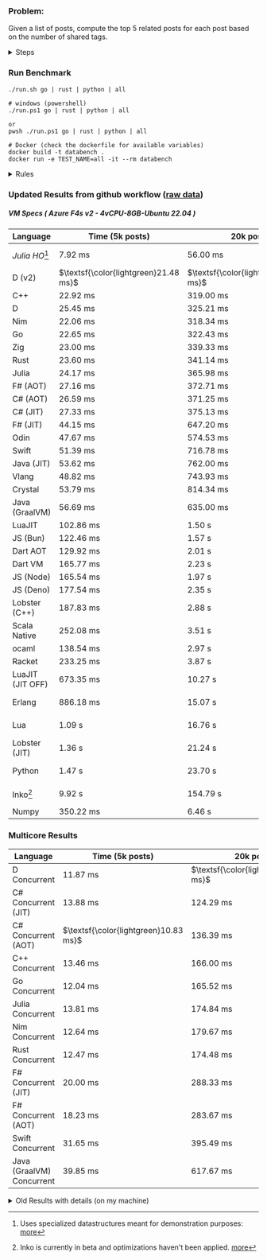 ### Problem:

Given a list of posts, compute the top 5 related posts for each post based on the number of shared tags.

<details>
<summary> Steps </summary>

-   Read the posts JSON file.
-   Iterate over the posts and populate a map containing: `tag -> List<int>`, with the int representing the post index of each post with that tag.
-   Iterate over the posts and for each post:
    -   Create a map: `PostIndex -> int` to track the number of shared tags
    -   For each tag, Iterate over the posts that have that tag
    -   For each post, increment the shared tag count in the map.
-   Sort the related posts by the number of shared tags.
-   Write the top 5 related posts for each post to a new JSON file.
</details>

### Run Benchmark

```
./run.sh go | rust | python | all

# windows (powershell)
./run.ps1 go | rust | python | all

or
pwsh ./run.ps1 go | rust | python | all

# Docker (check the dockerfile for available variables)
docker build -t databench .
docker run -e TEST_NAME=all -it --rm databench
```

<details>
<summary> Rules </summary>

<h3>No:</h3>

-   FFI (including assembly inlining)
-   Unsafe code blocks
-   Custom benchmarking
-   Disabling runtime checks (bounds etc)
-   Specific hardware targeting
-   SIMD for single threaded solutions
-   Hardcoding number of posts
-   Lazy evaluation (Unless results are computed at runtime and timed)
-   Computation Caching

<h3>Must:</h3>

-   Support up to 100,000 posts
-   Support UTF8 strings
-   Parse json at runtime
-   Support up to 100 tags
-   Represent tags as strings
-   Be production ready
-   Use less than 8GB of memory
</details>

### Updated Results from github workflow ([raw data](https://github.com/jinyus/related_post_gen/blob/main/raw_results.md))

##### VM Specs ( Azure F4s v2 - 4vCPU-8GB-Ubuntu 22.04 )

| Language         | Time (5k posts)                       | 20k posts                              | 60k posts                           | Total     |
| ---------------- | ------------------------------------- | -------------------------------------- | ----------------------------------- | --------- |
| _Julia HO_[^1]   | 7.92 ms                               | 56.00 ms                               | 141.33 ms                           | 205.26 ms |
| D (v2)           | $\textsf{\color{lightgreen}21.48 ms}$ | $\textsf{\color{lightgreen}259.44 ms}$ | $\textsf{\color{lightgreen}2.13 s}$ | 2.41 s    |
| C++              | 22.92 ms                              | 319.00 ms                              | 2.78 s                              | 3.12 s    |
| D                | 25.45 ms                              | 325.21 ms                              | 2.79 s                              | 3.14 s    |
| Nim              | 22.06 ms                              | 318.34 ms                              | 2.84 s                              | 3.18 s    |
| Go               | 22.65 ms                              | 322.43 ms                              | 2.86 s                              | 3.21 s    |
| Zig              | 23.00 ms                              | 339.33 ms                              | 2.99 s                              | 3.35 s    |
| Rust             | 23.60 ms                              | 341.14 ms                              | 3.05 s                              | 3.41 s    |
| Julia            | 24.17 ms                              | 365.98 ms                              | 3.17 s                              | 3.56 s    |
| F# (AOT)         | 27.16 ms                              | 372.71 ms                              | 3.23 s                              | 3.63 s    |
| C# (AOT)         | 26.59 ms                              | 371.25 ms                              | 3.26 s                              | 3.65 s    |
| C# (JIT)         | 27.33 ms                              | 375.13 ms                              | 3.26 s                              | 3.66 s    |
| F# (JIT)         | 44.15 ms                              | 647.20 ms                              | 5.69 s                              | 6.38 s    |
| Odin             | 47.67 ms                              | 574.53 ms                              | 5.97 s                              | 6.59 s    |
| Swift            | 51.39 ms                              | 716.78 ms                              | 6.21 s                              | 6.98 s    |
| Java (JIT)       | 53.62 ms                              | 762.00 ms                              | 6.50 s                              | 7.31 s    |
| Vlang            | 48.82 ms                              | 743.93 ms                              | 6.60 s                              | 7.39 s    |
| Crystal          | 53.79 ms                              | 814.34 ms                              | 7.16 s                              | 8.03 s    |
| Java (GraalVM)   | 56.69 ms                              | 635.00 ms                              | 7.52 s                              | 8.21 s    |
| LuaJIT           | 102.86 ms                             | 1.50 s                                 | 12.43 s                             | 14.03 s   |
| JS (Bun)         | 122.46 ms                             | 1.57 s                                 | 13.79 s                             | 15.49 s   |
| Dart AOT         | 129.92 ms                             | 2.01 s                                 | 17.86 s                             | 20.00 s   |
| Dart VM          | 165.77 ms                             | 2.23 s                                 | 19.17 s                             | 21.57 s   |
| JS (Node)        | 165.54 ms                             | 1.97 s                                 | 19.80 s                             | 21.94 s   |
| JS (Deno)        | 177.54 ms                             | 2.35 s                                 | 21.43 s                             | 23.96 s   |
| Lobster (C++)    | 187.83 ms                             | 2.88 s                                 | 25.94 s                             | 29.00 s   |
| Scala Native     | 252.08 ms                             | 3.51 s                                 | 30.28 s                             | 34.04 s   |
| ocaml            | 138.54 ms                             | 2.97 s                                 | 34.43 s                             | 37.54 s   |
| Racket           | 233.25 ms                             | 3.87 s                                 | 33.99 s                             | 38.09 s   |
| LuaJIT (JIT OFF) | 673.35 ms                             | 10.27 s                                | 91.14 s                             | 102.08 s  |
| Erlang           | 886.18 ms                             | 15.07 s                                | 130.96 s                            | 146.92 s  |
| Lua              | 1.09 s                                | 16.76 s                                | 152.72 s                            | 170.57 s  |
| Lobster (JIT)    | 1.36 s                                | 21.24 s                                | 188.87 s                            | 211.48 s  |
| Python           | 1.47 s                                | 23.70 s                                | 215.09 s                            | 240.25 s  |
| Inko[^2]         | 9.92 s                                | 154.79 s                               | 1389.37 s                           | 1554.08 s |
| Numpy            | 350.22 ms                             | 6.46 s                                 | OOM                                 | N/A       |

### Multicore Results

| Language                  | Time (5k posts)                       | 20k posts                              | 60k posts                              | Total  |
| ------------------------- | ------------------------------------- | -------------------------------------- | -------------------------------------- | ------ |
| D Concurrent              | 11.87 ms                              | $\textsf{\color{lightgreen}114.27 ms}$ | $\textsf{\color{lightgreen}885.56 ms}$ | 1.01 s |
| C# Concurrent (JIT)       | 13.88 ms                              | 124.29 ms                              | 1.02 s                                 | 1.15 s |
| C# Concurrent (AOT)       | $\textsf{\color{lightgreen}10.83 ms}$ | 136.39 ms                              | 1.14 s                                 | 1.29 s |
| C++ Concurrent            | 13.46 ms                              | 166.00 ms                              | 1.41 s                                 | 1.59 s |
| Go Concurrent             | 12.04 ms                              | 165.52 ms                              | 1.43 s                                 | 1.61 s |
| Julia Concurrent          | 13.81 ms                              | 174.84 ms                              | 1.48 s                                 | 1.67 s |
| Nim Concurrent            | 12.64 ms                              | 179.67 ms                              | 1.48 s                                 | 1.68 s |
| Rust Concurrent           | 12.47 ms                              | 174.48 ms                              | 1.52 s                                 | 1.71 s |
| F# Concurrent (JIT)       | 20.00 ms                              | 288.33 ms                              | 2.40 s                                 | 2.71 s |
| F# Concurrent (AOT)       | 18.23 ms                              | 283.67 ms                              | 2.47 s                                 | 2.77 s |
| Swift Concurrent          | 31.65 ms                              | 395.49 ms                              | 3.45 s                                 | 3.88 s |
| Java (GraalVM) Concurrent | 39.85 ms                              | 617.67 ms                              | 5.50 s                                 | 6.15 s |

<details>
<summary> Old Results with details (on my machine) </summary>

| Language   | Processing Time | Total (+ I/O) | Details                                                                                                                                                                                                                                                                                         |
| ---------- | --------------- | ------------- | ----------------------------------------------------------------------------------------------------------------------------------------------------------------------------------------------------------------------------------------------------------------------------------------------- |
| Rust       | -               | 4.5s          | Initial                                                                                                                                                                                                                                                                                         |
| Rust v2    | -               | 2.60s         | Replace std HashMap with fxHashMap by [phazer99](https://www.reddit.com/r/rust/comments/16plgok/comment/k1rtr4x/?utm_source=share&utm_medium=web2x&context=3)                                                                                                                                   |
| Rust v3    | -               | 1.28s         | Preallocate and reuse map and unstable sort by [vdrmn](https://www.reddit.com/r/rust/comments/16plgok/comment/k1rzo7g/?utm_source=share&utm_medium=web2x&context=3) and [Darksonn](https://www.reddit.com/r/rust/comments/16plgok/comment/k1rzwdx/?utm_source=share&utm_medium=web2x&context=3) |
| Rust v4    | -               | 0.13s         | Use Post index as key instead of Pointer and Binary Heap by [RB5009](https://www.reddit.com/r/rust/comments/16plgok/comment/k1s5ea0/?utm_source=share&utm_medium=web2x&context=3)                                                                                                               |
| Rust v5    | 38ms            | 52ms          | Rm hashing from loop and use vec[count] instead of map[index]count by RB5009                                                                                                                                                                                                                    |
| Rust v6    | 23ms            | 36ms          | Optimized Binary Heap Ops by [scottlamb](https://github.com/jinyus/related_post_gen/pull/12)                                                                                                                                                                                                    |
| Rust Rayon | 9ms             | 22ms          | Parallelize by [masmullin2000](https://github.com/jinyus/related_post_gen/pull/4)                                                                                                                                                                                                               |
| Rust Rayon | 8ms             | 22ms          | Remove comparison out of hot loop                                                                                                                                                                                                                                                               |
| ⠀          | ⠀               | ⠀             | ⠀                                                                                                                                                                                                                                                                                               |
| Go         | -               | 1.5s          | Initial                                                                                                                                                                                                                                                                                         |
| Go v2      | -               | 80ms          | Add rust optimizations                                                                                                                                                                                                                                                                          |
| Go v3      | 56ms            | 70ms          | Use goccy/go-json                                                                                                                                                                                                                                                                               |
| Go v3      | 34ms            | 55ms          | Use generic binaryheap by [DrBlury](https://github.com/jinyus/related_post_gen/pull/7)                                                                                                                                                                                                          |
| Go v4      | 26ms            | 50ms          | Replace binary heap with custom priority queue                                                                                                                                                                                                                                                  |
| Go v5      | 20ms            | 43ms          | Remove comparison out of hot loop                                                                                                                                                                                                                                                               |
| Go Con     | 10ms            | 33ms          | Go concurrency by [tirprox](https://github.com/jinyus/related_post_gen/pull/17) and [DrBlury](https://github.com/jinyus/related_post_gen/pull/8)                                                                                                                                                |
| Go Con v2  | 5ms             | 29ms          | Use arena, use waitgroup, rm binheap by [DrBlury](https://github.com/jinyus/related_post_gen/pull/20)                                                                                                                                                                                           |
| ⠀          | ⠀               | ⠀             | ⠀                                                                                                                                                                                                                                                                                               |
| Python     | -               | 7.81s         | Initial                                                                                                                                                                                                                                                                                         |
| Python v2  | 1.35s           | 1.53s         | Add rust optimizations by [dave-andersen](https://github.com/jinyus/related_post_gen/pull/10)                                                                                                                                                                                                   |
| Numpy      | 0.57s           | 0.85s         | Numpy implementation by [Copper280z](https://github.com/jinyus/related_post_gen/pull/11)                                                                                                                                                                                                        |
| ⠀          | ⠀               | ⠀             | ⠀                                                                                                                                                                                                                                                                                               |
| Crystal    | 50ms            | 96ms          | Inital w/ previous optimizations                                                                                                                                                                                                                                                                |
| Crystal v2 | 33ms            | 72ms          | Replace binary heap with custom priority queue                                                                                                                                                                                                                                                  |
| ⠀          | ⠀               | ⠀             | ⠀                                                                                                                                                                                                                                                                                               |
| Odin       | 110ms           | 397ms         | Ported from golang code                                                                                                                                                                                                                                                                         |
| Odin v2    | 104ms           | 404ms         | Remove comparison out of hot loop                                                                                                                                                                                                                                                               |
| ⠀          | ⠀               | ⠀             | ⠀                                                                                                                                                                                                                                                                                               |
| Dart VM    | 125ms           | 530ms         | Ported from golang code                                                                                                                                                                                                                                                                         |
| Dart bin   | 274ms           | 360ms         | Compiled executable                                                                                                                                                                                                                                                                             |
| ⠀          | ⠀               | ⠀             | ⠀                                                                                                                                                                                                                                                                                               |
| Vlang      | 339ms           | 560ms         | Ported from golang code                                                                                                                                                                                                                                                                         |
| ⠀          | ⠀               | ⠀             | ⠀                                                                                                                                                                                                                                                                                               |
| Zig        | 80ms            | 110ms         | Provided by [akhildevelops](https://github.com/jinyus/related_post_gen/pull/30)                                                                                                                                                                                                                 |

</details>

[^1]: Uses specialized datastructures meant for demonstration purposes: [more](https://github.com/LilithHafner/Jokes/tree/main/SuperDataStructures.jl)
[^2]: Inko is currently in beta and optimizations haven't been applied. [more](https://github.com/jinyus/related_post_gen/pull/440#issuecomment-1816583612)
